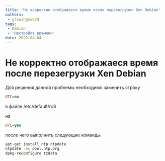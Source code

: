 ```yaml
---
title: 'Не корректно отображаеся время после перезегрузки Xen Debian'
authors: 
 - glowingsword
tags:
 - Debian
 - 'Настройка времени'
date: 2020-04-04
---
```

# Не корректно отображаеся время после перезегрузки Xen Debian

Для решения данной проблемы необходимо заменить строку

``` ini
UTC=no
```

в файле /etc/default/rcS

на

``` ini
UTC=yes
```

после чего выполнить следующие команды

``` bash
apt-get install ntp ntpdate
ntpdate -bs pool.ntp.org
dpkg-reconfigure tzdata
```